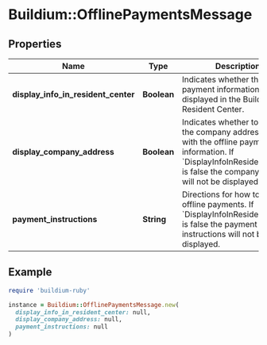 # Buildium::OfflinePaymentsMessage

## Properties

| Name | Type | Description | Notes |
| ---- | ---- | ----------- | ----- |
| **display_info_in_resident_center** | **Boolean** | Indicates whether the offline payment information is displayed in the Buildium Resident Center. | [optional] |
| **display_company_address** | **Boolean** | Indicates whether to display the company address along with the offline payment information. If &#x60;DisplayInfoInResidentCenter&#x60; is false the company address will not be displayed. | [optional] |
| **payment_instructions** | **String** | Directions for how to make offline payments. If &#x60;DisplayInfoInResidentCenter&#x60; is false the payment instructions will not be displayed. | [optional] |

## Example

```ruby
require 'buildium-ruby'

instance = Buildium::OfflinePaymentsMessage.new(
  display_info_in_resident_center: null,
  display_company_address: null,
  payment_instructions: null
)
```


